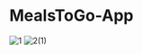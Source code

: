 # MealsToGo-App
![1](https://user-images.githubusercontent.com/87437738/233774224-d8031a2c-103f-4470-809e-e55242496fbc.jpg)
![2(1)](https://user-images.githubusercontent.com/87437738/233774563-20870eb9-4506-41f9-9fba-71d6b4b0bed9.jpg)







